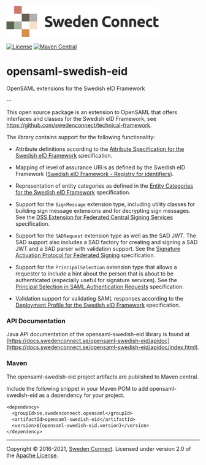 ![Logo](https://raw.githubusercontent.com/swedenconnect/technical-framework/master/img/sweden-connect.png)

[![License](https://img.shields.io/badge/License-Apache%202.0-blue.svg)](https://opensource.org/licenses/Apache-2.0) [![Maven Central](https://maven-badges.herokuapp.com/maven-central/se.swedenconnect.opensaml/opensaml-swedish-eid/badge.svg)](https://maven-badges.herokuapp.com/maven-central/se.swedenconnect.opensaml/opensaml-swedish-eid)

# opensaml-swedish-eid

OpenSAML extensions for the Swedish eID Framework

--

This open source package is an extension to OpenSAML that offers interfaces and classes for the Swedish eID Framework, see https://github.com/swedenconnect/technical-framework.

The library contains support for the following functionality:

* Attribute definitions according to the [Attribute Specification for the Swedish eID Framework](https://docs.swedenconnect.se/technical-framework/latest/04_-_Attribute_Specification_for_the_Swedish_eID_Framework.html) specification.

* Mapping of level of assurance URI:s as defined by the Swedish eID Framework ([Swedish eID Framework - Registry for identifiers](https://docs.swedenconnect.se/technical-framework/latest/03_-_Registry_for_Identifiers.html)).

* Representation of entity categories as defined in the [Entity Categories for the Swedish eID Framework](https://docs.swedenconnect.se/technical-framework/latest/06_-_Entity_Categories_for_the_Swedish_eID_Framework.html) specification.

* Support for the `SignMessage` extension type, including utility classes for building sign message extensions and for decrypting sign messages. See the [DSS Extension for Federated Central Signing Services](https://docs.swedenconnect.se/technical-framework/latest/09_-_DSS_Extension_for_Federated_Signing_Services.html) specification.

* Support for the `SADRequest` extension type as well as the SAD JWT. The SAD support also includes a SAD factory for creating and signing a SAD JWT and a SAD parser with validation support. See the [Signature Activation Protocol for Federated Signing](https://docs.swedenconnect.se/technical-framework/latest/13_-_Signature_Activation_Protocol.html) specification.

* Support for the `PrincipalSelection` extension type that allows a requester to include a hint about the person that is about to be authenticated (especially useful for signature services). See the [Principal Selection in SAML Authentication Requests](https://docs.swedenconnect.se/technical-framework/updates/14_-_Principal_Selection_in_SAML_Authentication_Requests.html) specification.

* Validation support for validating SAML responses according to the [Deployment Profile for the Swedish eID Framework](https://docs.swedenconnect.se/technical-framework/latest/02_-_Deployment_Profile_for_the_Swedish_eID_Framework.html) specification.

### API Documentation

Java API documentation of the opensaml-swedish-eid library is found at [https://docs.swedenconnect.se/opensaml-swedish-eid/apidoc](https://docs.swedenconnect.se/opensaml-swedish-eid/apidoc/index.html).

### Maven

The opensaml-swedish-eid project artifacts are published to Maven central.

Include the following snippet in your Maven POM to add opensaml-swedish-eid as a dependency for your project.

```
<dependency>
  <groupId>se.swedenconnect.opensaml</groupId>
  <artifactId>opensaml-swedish-eid</artifactId>
  <version>${opensaml-swedish-eid.version}</version>
</dependency>
```
------

Copyright &copy; 2016-2021, [Sweden Connect](https://swedenconnect.se). Licensed under version 2.0 of the [Apache License](http://www.apache.org/licenses/LICENSE-2.0).


